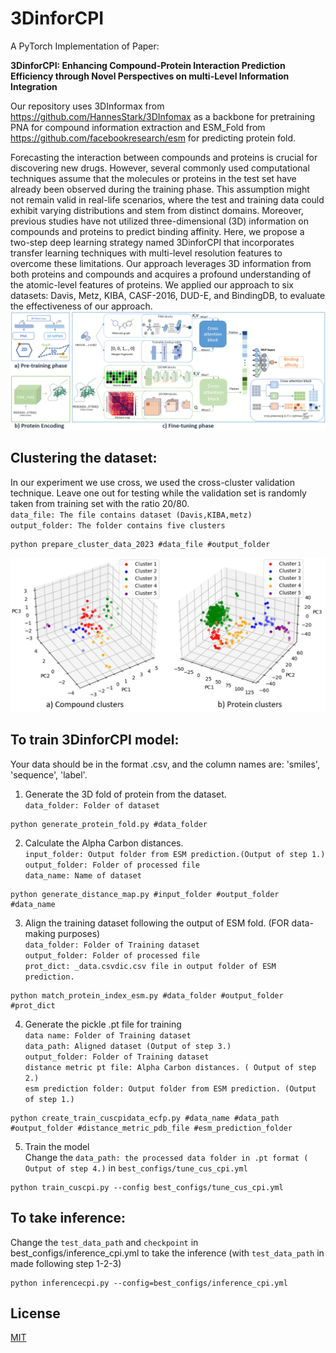 # 3DinforCPI

A PyTorch Implementation of Paper:

**3DinforCPI: Enhancing Compound-Protein Interaction Prediction Efficiency through Novel Perspectives on multi-Level Information Integration**

Our repository uses 3DInformax from https://github.com/HannesStark/3DInfomax as a backbone for pretraining PNA for compound information extraction and ESM_Fold from https://github.com/facebookresearch/esm for predicting protein fold.

Forecasting the interaction between compounds and proteins is crucial for discovering new drugs. However, several commonly used computational techniques assume that the molecules or proteins in the test set have already been observed during the training phase. This assumption might not remain valid in real-life scenarios, where the test and training data could exhibit varying distributions and stem from distinct domains. Moreover, previous studies have not utilized three-dimensional (3D) information on compounds and proteins to predict binding affinity. Here, we propose a two-step deep learning strategy named 3DinforCPI that incorporates transfer learning techniques with multi-level resolution features to overcome these limitations. Our approach leverages 3D information from both proteins and compounds and acquires a profound understanding of the atomic-level features of proteins. We applied our approach to six datasets: Davis, Metz, KIBA, CASF-2016, DUD-E, and BindingDB, to evaluate the effectiveness of our approach.
<img src="images/architecture2.PNG" alt="Image" width="1000" >


## **Clustering the dataset:**
In our experiment we use cross, we used the cross-cluster validation technique. Leave one out for testing while the validation set is randomly taken from training set with the ratio 20/80.<br />
  `data_file: The file contains dataset (Davis,KIBA,metz)`<br />
  `output_folder: The folder contains five clusters`<br />
  ~~~
  python prepare_cluster_data_2023 #data_file #output_folder
  ~~~
<img src="images/PCA_clustering.png" alt="Image" width="600" >



## **To train 3DinforCPI model:**

Your data should be in the format .csv, and the column names are: 'smiles', 'sequence', 'label'.
1. Generate the 3D fold of protein from the dataset.<br />
`data_folder: Folder of dataset`<br />
  ~~~
  python generate_protein_fold.py #data_folder
  ~~~
2. Calculate the Alpha Carbon distances.<br />
`input_folder: Output folder from ESM prediction.(Output of step 1.)`<br />
`output_folder: Folder of processed file`<br />
`data_name: Name of dataset`<br />
  ~~~
  python generate_distance_map.py #input_folder #output_folder #data_name
  ~~~

  3. Align the training dataset following the output of ESM fold. (FOR data-making purposes)<br />
`data_folder: Folder of Training dataset` <br />
`output_folder: Folder of processed file` <br />
`prot_dict: _data.csvdic.csv file in output folder of ESM prediction.`<br />
  ~~~
  python match_protein_index_esm.py #data_folder #output_folder #prot_dict
  ~~~

4. Generate the pickle .pt file for training <br />
`data name: Folder of Training dataset` <br />
`data_path: Aligned dataset (Output of step 3.)` <br />
`output_folder: Folder of Training dataset` <br />
`distance metric pt file: Alpha Carbon distances. ( Output of step 2.)` <br />
`esm prediction folder: Output folder from ESM prediction. (Output of step 1.)` <br />

  ~~~
  python create_train_cuscpidata_ecfp.py #data_name #data_path #output_folder #distance_metric_pdb_file #esm_prediction_folder 
  ~~~
5. Train the model <br />
 Change the `data_path: the processed data folder in .pt format ( Output of step 4.)` in `best_configs/tune_cus_cpi.yml`  <br />
  ~~~
  python train_cuscpi.py --config best_configs/tune_cus_cpi.yml
  ~~~

## **To take inference:**
  Change the `test_data_path` and `checkpoint` in best_configs/inference_cpi.yml to take the inference (with `test_data_path` in made following step 1-2-3) <br />
  ~~~
  python inferencecpi.py --config=best_configs/inference_cpi.yml
  ~~~


## License
[MIT](https://choosealicense.com/licenses/mit/)
